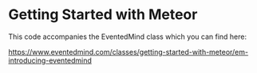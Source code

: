 Getting Started with Meteor
===========================

This code accompanies the EventedMind class which you can find here:

https://www.eventedmind.com/classes/getting-started-with-meteor/em-introducing-eventedmind
